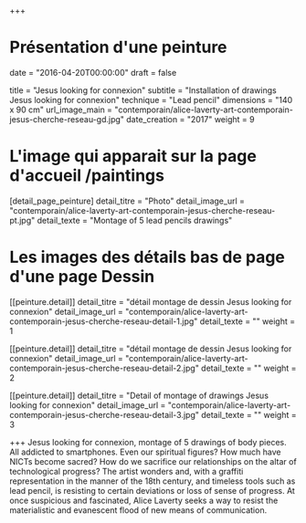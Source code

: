 +++
# Présentation d'une peinture
date = "2016-04-20T00:00:00"
draft = false

title = "Jesus looking for connexion"
subtitle = "Installation of drawings Jesus looking for connexion"
technique = "Lead pencil"
dimensions = "140 x 90 cm"
url_image_main = "contemporain/alice-laverty-art-contemporain-jesus-cherche-reseau-gd.jpg"
date_creation = "2017"
weight = 9

# L'image qui apparait sur la page d'accueil /paintings
[detail_page_peinture]
detail_titre = "Photo"
detail_image_url = "contemporain/alice-laverty-art-contemporain-jesus-cherche-reseau-pt.jpg"
detail_texte = "Montage of 5 lead pencils drawings"

# Les images des détails bas de page d'une page Dessin
[[peinture.detail]]
detail_titre = "détail montage de dessin Jesus looking for connexion"
detail_image_url = "contemporain/alice-laverty-art-contemporain-jesus-cherche-reseau-detail-1.jpg"
detail_texte = ""
weight = 1

[[peinture.detail]]
detail_titre = "détail montage de dessin Jesus looking for connexion"
detail_image_url = "contemporain/alice-laverty-art-contemporain-jesus-cherche-reseau-detail-2.jpg"
detail_texte = ""
weight = 2

[[peinture.detail]]
detail_titre = "Detail of montage of drawings Jesus looking for connexion"
detail_image_url = "contemporain/alice-laverty-art-contemporain-jesus-cherche-reseau-detail-3.jpg"
detail_texte = ""
weight = 3

+++
Jesus looking for connexion, montage of 5 drawings of body pieces.
All addicted to smartphones. Even our spiritual figures? How much have NICTs become sacred?
How do we sacrifice our relationships on the altar of technological progress?
The artist wonders and, with a graffiti representation in the manner of the 18th century,
and timeless tools such as lead pencil, is resisting to certain deviations or loss of sense of progress.
At once suspicious and fascinated, Alice Laverty seeks a way to resist the materialistic and evanescent flood of new means of communication.
